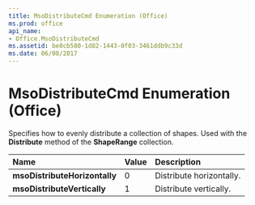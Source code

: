 ```yaml
---
title: MsoDistributeCmd Enumeration (Office)
ms.prod: office
api_name:
- Office.MsoDistributeCmd
ms.assetid: be0cb580-1d82-1443-0f03-3461ddb9c33d
ms.date: 06/08/2017
---
```



# MsoDistributeCmd Enumeration (Office)

Specifies how to evenly distribute a collection of shapes. Used with the **Distribute** method of the **ShapeRange** collection.



|**Name**|**Value**|**Description**|
|:-----|:-----|:-----|
|**msoDistributeHorizontally**|0|Distribute horizontally.|
|**msoDistributeVertically**|1|Distribute vertically.|

